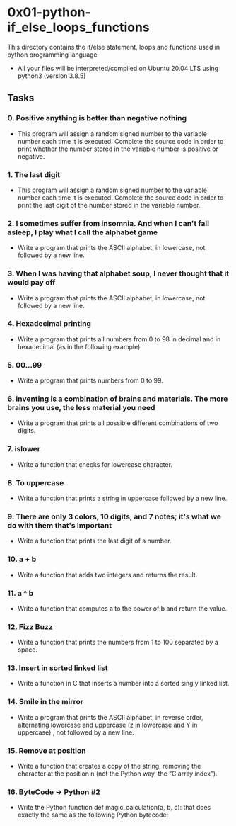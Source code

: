 # 0x01-python-if_else_loops_functions
This directory contains the if/else statement, loops and functions used in  python programming language
- All your files will be interpreted/compiled on Ubuntu 20.04 LTS using python3 (version 3.8.5)

## Tasks
### 0. Positive anything is better than negative nothing
- This program will assign a random signed number to the variable number each time it is executed. Complete the source code in order to print whether the number stored in the variable number is positive or negative.

### 1. The last digit
- This program will assign a random signed number to the variable number each time it is executed. Complete the source code in order to print the last digit of the number stored in the variable number.

### 2. I sometimes suffer from insomnia. And when I can't fall asleep, I play what I call the alphabet game
- Write a program that prints the ASCII alphabet, in lowercase, not followed by a new line.

### 3. When I was having that alphabet soup, I never thought that it would pay off
- Write a program that prints the ASCII alphabet, in lowercase, not followed by a new line.

### 4. Hexadecimal printing
- Write a program that prints all numbers from 0 to 98 in decimal and in hexadecimal (as in the following example)

### 5. 00...99
- Write a program that prints numbers from 0 to 99.

### 6. Inventing is a combination of brains and materials. The more brains you use, the less material you need
- Write a program that prints all possible different combinations of two digits.

### 7. islower
- Write a function that checks for lowercase character.

### 8. To uppercase
- Write a function that prints a string in uppercase followed by a new line.

### 9. There are only 3 colors, 10 digits, and 7 notes; it's what we do with them that's important
- Write a function that prints the last digit of a number.

### 10. a + b
- Write a function that adds two integers and returns the result.

### 11. a ^ b
- Write a function that computes a to the power of b and return the value.

### 12. Fizz Buzz
- Write a function that prints the numbers from 1 to 100 separated by a space.

### 13. Insert in sorted linked list
- Write a function in C that inserts a number into a sorted singly linked list.

### 14. Smile in the mirror
- Write a program that prints the ASCII alphabet, in reverse order, alternating lowercase and uppercase (z in lowercase and Y in uppercase) , not followed by a new line.

### 15. Remove at position
- Write a function that creates a copy of the string, removing the character at the position n (not the Python way, the “C array index”).

### 16. ByteCode -> Python #2
- Write the Python function def magic_calculation(a, b, c): that does exactly the same as the following Python bytecode:
